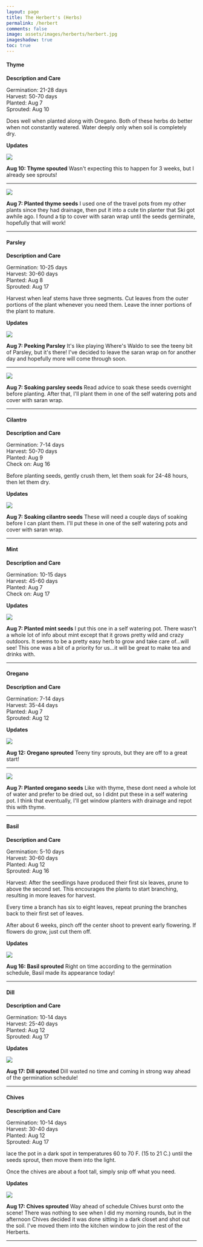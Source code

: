 ```yaml
---
layout: page
title: The Herbert's (Herbs)
permalink: /herbert
comments: false
image: assets/images/herberts/herbert.jpg
imageshadow: true
toc: true
---
```


#### Thyme

**Description and Care**

Germination: 21-28 days<br/>
Harvest: 50-70 days<br/>
Planted: Aug 7<br/>
Sprouted: Aug 10

Does well when planted along with Oregano. Both of these herbs do better when not constantly watered. Water deeply only when soil is completely dry.

**Updates**

<img class="figure-img" src="https://raw.githubusercontent.com/cndragn/garden/master/assets/images/herberts/thyme-aug10.jpg">

**Aug 10: Thyme spouted** Wasn't expecting this to happen for 3 weeks, but I already see sprouts!

<hr/>

<img class="figure-img" src="https://raw.githubusercontent.com/cndragn/garden/master/assets/images/herberts/thyme-oregano-aug7.jpg">

**Aug 7: Planted thyme seeds** I used one of the travel pots from my other plants since they had drainage, then put it into a cute tin planter that Ski got awhile ago. I found a tip to cover with saran wrap until the seeds germinate, hopefully that will work!

<hr/>

#### Parsley

**Description and Care**

Germination: 10-25 days<br/>
Harvest: 30-60 days<br/>
Planted: Aug 8<br/>
Sprouted: Aug 17

Harvest when leaf stems have three segments. Cut leaves from the outer portions of the plant whenever you need them. Leave the inner portions of the plant to mature.

**Updates**

<img class="figure-img" src="https://raw.githubusercontent.com/cndragn/garden/master/assets/images/herberts/parsley-aug17.jpg">

**Aug 7: Peeking Parsley** It's like playing Where's Waldo to see the teeny bit of Parsley, but it's there! I've decided to leave the saran wrap on for another day and hopefully more will come through soon.

<hr/>

<img class="figure-img" src="https://raw.githubusercontent.com/cndragn/garden/master/assets/images/herberts/parsley-aug7.jpg">

**Aug 7: Soaking parsley seeds** Read advice to soak these seeds overnight before planting. After that, I'll plant them in one of the self watering pots and cover with saran wrap.

<hr/>

#### Cilantro

**Description and Care**

Germination: 7-14 days<br/>
Harvest: 50-70 days<br/>
Planted: Aug 9<br/>
Check on: Aug 16<br/>

Before planting seeds, gently crush them, let them soak for 24-48 hours, then let them dry.

**Updates**

<img class="figure-img" src="https://raw.githubusercontent.com/cndragn/garden/master/assets/images/herberts/cilantro-aug7.jpg">

**Aug 7: Soaking cilantro seeds** These will need a couple days of soaking before I can plant them. I'll put these in one of the self watering pots and cover with saran wrap.

<hr/>

#### Mint

**Description and Care**

Germination: 10-15 days<br/>
Harvest: 45-60 days<br/>
Planted: Aug 7<br/>
Check on: Aug 17

**Updates**

<img class="figure-img" src="https://raw.githubusercontent.com/cndragn/garden/master/assets/images/herberts/mint-aug7.jpg">

**Aug 7: Planted mint seeds** I put this one in a self watering pot. There wasn't a whole lot of info about mint except that it grows pretty wild and crazy outdoors. It seems to be a pretty easy herb to grow and take care of...will see! This one was a bit of a priority for us...it will be great to make tea and drinks with.

<hr/>

#### Oregano

**Description and Care**

Germination: 7-14 days<br/>
Harvest: 35-44 days<br/>
Planted: Aug 7<br/>
Sprouted: Aug 12

**Updates**

<img class="figure-img" src="https://raw.githubusercontent.com/cndragn/garden/master/assets/images/herberts/oregano-aug12.jpg">

**Aug 12: Oregano sprouted** Teeny tiny sprouts, but they are off to a great start!

<hr/>

<img class="figure-img" src="https://raw.githubusercontent.com/cndragn/garden/master/assets/images/herberts/thyme-oregano-aug7.jpg">

**Aug 7: Planted oregano seeds** Like with thyme, these dont need a whole lot of water and prefer to be dried out, so I didnt put these in a self watering pot. I think that eventually, I'll get window planters with drainage and repot this with thyme.

<hr/>

#### Basil

**Description and Care**

Germination: 5-10 days<br/>
Harvest: 30-60 days<br/>
Planted: Aug 12<br/>
Sprouted: Aug 16

Harvest:
After the seedlings have produced their first six leaves, prune to above the second set. This encourages the plants to start branching, resulting in more leaves for harvest.

Every time a branch has six to eight leaves, repeat pruning the branches back to their first set of leaves.

After about 6 weeks, pinch off the center shoot to prevent early flowering. If flowers do grow, just cut them off.

**Updates**

<img class="figure-img" src="https://raw.githubusercontent.com/cndragn/garden/master/assets/images/herberts/basil-aug16.jpg">

**Aug 16: Basil sprouted** Right on time according to the germination schedule, Basil made its appearance today!

<hr/>

#### Dill

**Description and Care**

Germination: 10-14 days<br/>
Harvest: 25-40 days<br/>
Planted: Aug 12<br/>
Sprouted: Aug 17

**Updates**

<img class="figure-img" src="https://raw.githubusercontent.com/cndragn/garden/master/assets/images/herberts/dill-aug17.jpg">

**Aug 17: Dill sprouted** Dill wasted no time and coming in strong way ahead of the germination schedule!

<hr/>

#### Chives

**Description and Care**

Germination: 10-14 days<br/>
Harvest: 30-40 days<br/>
Planted: Aug 12<br/>
Sprouted: Aug 17

lace the pot in a dark spot in temperatures 60 to 70 F. (15 to 21 C.) until the seeds sprout, then move them into the light.

Once the chives are about a foot tall, simply snip off what you need.

**Updates**

<img class="figure-img" src="https://raw.githubusercontent.com/cndragn/garden/master/assets/images/herberts/chives-aug17.jpg">

**Aug 17: Chives sprouted** Way ahead of schedule Chives burst onto the scene! There was nothing to see when I did my morning rounds, but in the afternoon Chives decided it was done sitting in a dark closet and shot out the soil. I've moved them into the kitchen window to join the rest of the Herberts.

<hr/>
